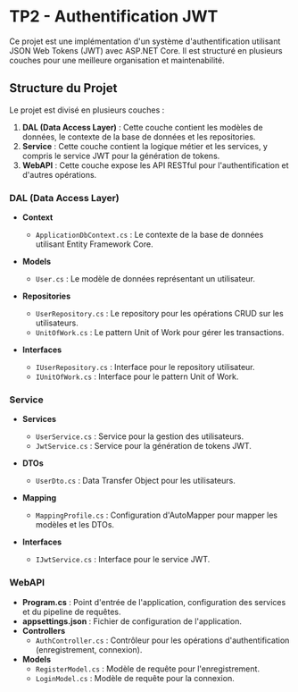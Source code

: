 # TP2 - Authentification JWT

Ce projet est une implémentation d'un système d'authentification utilisant JSON Web Tokens (JWT) avec ASP.NET Core. Il est structuré en plusieurs couches pour une meilleure organisation et maintenabilité.

## Structure du Projet

Le projet est divisé en plusieurs couches :

1. **DAL (Data Access Layer)** : Cette couche contient les modèles de données, le contexte de la base de données et les repositories.
2. **Service** : Cette couche contient la logique métier et les services, y compris le service JWT pour la génération de tokens.
3. **WebAPI** : Cette couche expose les API RESTful pour l'authentification et d'autres opérations.

### DAL (Data Access Layer)

- **Context**
  - `ApplicationDbContext.cs` : Le contexte de la base de données utilisant Entity Framework Core.

- **Models**
  - `User.cs` : Le modèle de données représentant un utilisateur.

- **Repositories**
  - `UserRepository.cs` : Le repository pour les opérations CRUD sur les utilisateurs.
  - `UnitOfWork.cs` : Le pattern Unit of Work pour gérer les transactions.

- **Interfaces**
  - `IUserRepository.cs` : Interface pour le repository utilisateur.
  - `IUnitOfWork.cs` : Interface pour le pattern Unit of Work.

### Service

- **Services**
  - `UserService.cs` : Service pour la gestion des utilisateurs.
  - `JwtService.cs` : Service pour la génération de tokens JWT.

- **DTOs**
  - `UserDto.cs` : Data Transfer Object pour les utilisateurs.

- **Mapping**
  - `MappingProfile.cs` : Configuration d'AutoMapper pour mapper les modèles et les DTOs.

- **Interfaces**
  - `IJwtService.cs` : Interface pour le service JWT.

### WebAPI

- **Program.cs** : Point d'entrée de l'application, configuration des services et du pipeline de requêtes.
- **appsettings.json** : Fichier de configuration de l'application.
- **Controllers**
  - `AuthController.cs` : Contrôleur pour les opérations d'authentification (enregistrement, connexion).
- **Models**
  - `RegisterModel.cs` : Modèle de requête pour l'enregistrement.
  - `LoginModel.cs` : Modèle de requête pour la connexion.

